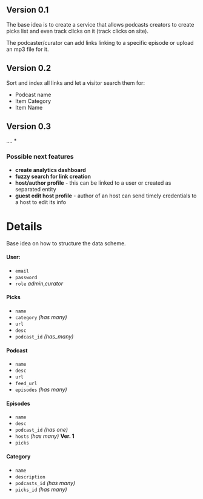 ## Version 0.1
The base idea is to create a service that allows podcasts creators to create picks list and even track clicks on it (track clicks on site).

The podcaster/curator can add links linking to a specific episode or upload an mp3 file for it.

## Version 0.2
Sort and index all links and let a visitor search them for:
* Podcast name
* Item Category
* Item Name

## Version 0.3
....
* 
### Possible next features
* **create analytics dashboard**
* **fuzzy search for link creation**
* **host/author profile** - this can be linked to a user or created as separated entity
* **guest edit host profile** - author of an host can send timely credentials to a host to edit its info


# Details
Base idea on how to structure the data scheme.

#### User:
* `email`
* `password`
* `role` *admin*,*curator*

#### Picks
* `name` 
* `category` *(has many)*
* `url`
* `desc`
* `podcast_id` *(has_many)*

#### Podcast
* `name`
* `desc`
* `url`
* `feed_url`
* `episodes` *(has many)*

#### Episodes
* `name`
* `desc`
* `podcast_id` *(has one)*
* `hosts` *(has many)* **Ver. 1**
* `picks`

#### Category
* `name`
* `description`
* `podcasts_id` *(has many)*
* `picks_id` *(has many)*